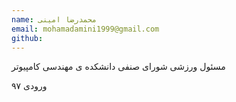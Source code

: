 ```yaml
---
name: محمدرضا امینی
email: mohamadamini1999@gmail.com
github:
---
```


مسئول ورزشی شورای صنفی دانشکده ی مهندسی کامپیوتر

ورودی ۹۷